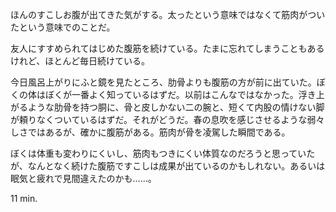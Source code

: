 ほんのすこしお腹が出てきた気がする。太ったという意味ではなくて筋肉がついたという意味でのことだ。

友人にすすめられてはじめた腹筋を続けている。たまに忘れてしまうこともあるけれど、ほとんど毎日続けている。

今日風呂上がりにふと鏡を見たところ、肋骨よりも腹筋の方が前に出ていた。ぼくの体はぼくが一番よく知っているはずだ。以前はこんなではなかった。浮き上がるような肋骨を持つ胴に、骨と皮しかない二の腕と、短くて内股の情けない脚が頼りなくついているはずだ。それがどうだ。春の息吹を感じさせるような弱々しさではあるが、確かに腹筋がある。筋肉が骨を凌駕した瞬間である。

ぼくは体重も変わりにくいし、筋肉もつきにくい体質なのだろうと思っていたが、なんとなく続けた腹筋ですこしは成果が出ているのかもしれない。あるいは眠気と疲れで見間違えたのかも……。

11 min.
